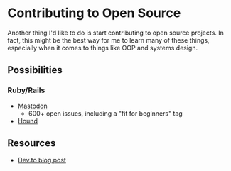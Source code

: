 # Contributing to Open Source
Another thing I'd like to do is start contributing to open source projects. In
fact, this might be the best way for me to learn many of these things, especially
when it comes to things like OOP and systems design.

## Possibilities
### Ruby/Rails
* [Mastodon](https://github.com/tootsuite/mastodon)
    - 600+ open issues, including a "fit for beginners" tag
* [Hound](https://github.com/houndci/hound)

## Resources
* [Dev.to blog post](https://dev.to/jess/open-source-resources-for-beginners?utm_content=bufferce45b&utm_medium=social&utm_source=twitter.com&utm_campaign=buffer)
